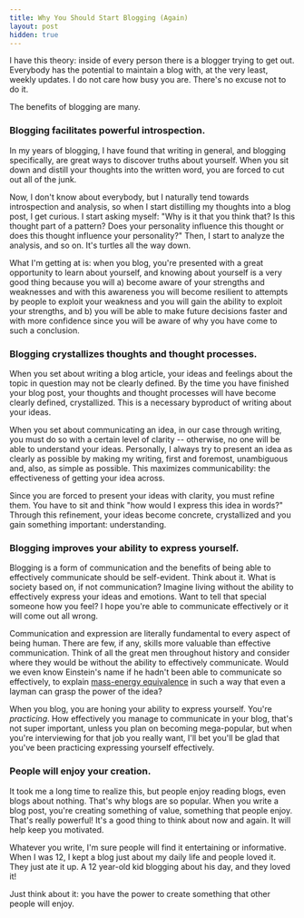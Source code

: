 ```yaml
---
title: Why You Should Start Blogging (Again)
layout: post
hidden: true
---
```


I have this theory: inside of every person there is a blogger trying to get out. Everybody has the potential to maintain a blog with, at the very least, weekly updates. I do not care how busy you are. There's no excuse not to do it.

The benefits of blogging are many. 

### Blogging facilitates powerful introspection.

In my years of blogging, I have found that writing in general, and blogging specifically, are great ways to discover truths about yourself. When you sit down and distill your thoughts into the written word, you are forced to cut out all of the junk. 

Now, I don't know about everybody, but I naturally tend towards introspection and analysis, so when I start distilling my thoughts into a blog post, I get curious. I start asking myself: "Why is it that you think that? Is this thought part of a pattern? Does your personality influence this thought or does this thought influence your personality?" Then, I start to analyze the analysis, and so on. It's turtles all the way down. 

What I'm getting at is: when you blog, you're presented with a great opportunity to learn about yourself, and knowing about yourself is a very good thing because you will a) become aware of your strengths and weaknesses and with this awareness you will become resilient to attempts by people to exploit your weakness and you will gain the ability to exploit your strengths, and b) you will be able to make future decisions faster and with more confidence since you will be aware of why you have come to such a conclusion.

### Blogging crystallizes thoughts and thought processes.

When you set about writing a blog article, your ideas and feelings about the topic in question may not be clearly defined. By the time you have finished your blog post, your thoughts and thought processes will have become clearly defined, crystallized. This is a necessary byproduct of writing about your ideas.

When you set about communicating an idea, in our case through writing, you must do so with a certain level of clarity -- otherwise, no one will be able to understand your ideas. Personally, I always try to present an idea as clearly as possible by making my writing, first and foremost, unambiguous and, also, as simple as possible. This maximizes communicability: the effectiveness of getting your idea across. 

Since you are forced to present your ideas with clarity, you must refine them. You have to sit and think "how would I express this idea in words?" Through this refinement, your ideas become concrete, crystallized and you gain something important: understanding.

### Blogging improves your ability to express yourself.   

Blogging is a form of communication and the benefits of being able to effectively communicate should be self-evident. Think about it. What is society based on, if not communication? Imagine living without the ability to effectively express your ideas and emotions. Want to tell that special someone how you feel? I hope you're able to communicate effectively or it will come out all wrong. 

Communication and expression are literally fundamental to every aspect of being human. There are few, if any, skills more valuable than effective communication. Think of all the great men throughout history and consider where they would be without the ability to effectively communicate. Would we even know Einstein's name if he hadn't been able to communicate so effectively, to explain [mass-energy equivalence](http://en.wikipedia.org/wiki/Mass%E2%80%93energy_equivalence) in such a way that even a layman can grasp the power of the idea?

When you blog, you are honing your ability to express yourself. You're *practicing*. How effectively you manage to communicate in your blog, that's not super important, unless you plan on becoming mega-popular, but when you're interviewing for that job you really want, I'll bet you'll be glad that you've been practicing expressing yourself effectively.

### People will enjoy your creation.

It took me a long time to realize this, but people enjoy reading blogs, even blogs about nothing. That's why blogs are so popular. When you write a blog post, you're creating something of value, something that people enjoy. That's really powerful! It's a good thing to think about now and again. It will help keep you motivated. 

Whatever you write, I'm sure people will find it entertaining or informative. When I was 12, I kept a blog just about my daily life and people loved it. They just ate it up. A 12 year-old kid blogging about his day, and they loved it! 

Just think about it: you have the power to create something that other people will enjoy.